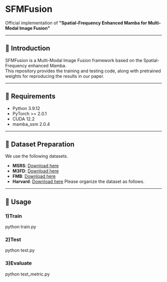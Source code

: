 # SFMFusion

Official implementation of **"Spatial-Frequency Enhanced Mamba for Multi-Modal Image Fusion"**

---

## 📌 Introduction
SFMFusion is a Multi-Modal Image Fusion framework based on the Spatial-Frequency enhanced Mamba.  
This repository provides the training and testing code, along with pretrained weights for reproducing the results in our paper.

---

## 🔧 Requirements
- Python 3.9.12
- PyTorch >= 2.0.1
- CUDA 12.2
- mamba_ssm 2.0.4

---

## 📂 Dataset Preparation
We use the following datasets.
- **MSRS**: [Download here](https://github.com/Linfeng-Tang/MSRS)
- **M3FD**: [Download here](https://github.com/JinyuanLiu-CV/TarDAL)  
- **FMB**: [Download here](https://github.com/JinyuanLiu-CV/SegMiF) 
- **Harvard**: [Download here](https://www.med.harvard.edu/AANLIB/home.html) 
Please organize the dataset as follows.

---

## 🚀 Usage
### 1)Train
python train.py
### 2)Test
python test.py
### 3)Evaluate
python test_metric.py
